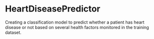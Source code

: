 # HeartDiseasePredictor
Creating a classification model to predict whether a patient has heart disease or not based on several health factors monitored in the training dataset.
